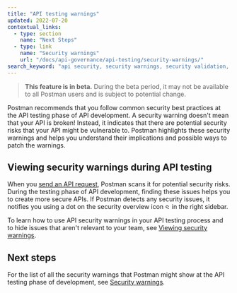 ```yaml
---
title: "API testing warnings"
updated: 2022-07-20
contextual_links:
  - type: section
    name: "Next Steps"
  - type: link
    name: "Security warnings"
    url: "/docs/api-governance/api-testing/security-warnings/"
search_keyword: "api security, security warnings, security validation, api security audit, api security scan, security audit"
---
```


> **This feature is in beta.** During the beta period, it may not be available to all Postman users and is subject to potential change.

Postman recommends that you follow common security best practices at the API testing phase of API development. A security warning doesn't mean that your API is broken! Instead, it indicates that there are potential security risks that your API might be vulnerable to. Postman highlights these security warnings and helps you understand their implications and possible ways to patch the warnings.

## Viewing security warnings during API testing

When you [send an API request](/docs/sending-requests/requests/), Postman scans it for potential security risks.  During the testing phase of API development, finding these issues helps you to create more secure APIs. If Postman detects any security issues, it notifies you using a dot on the security overview icon <img alt="Security overview icon" src="https://assets.postman.com/postman-docs/icon-lock.jpg#icon" width="11px"> in the right sidebar.

<!-- TODO: screenshot -->

To learn how to use API security warnings in your API testing process and to hide issues that aren't relevant to your team, see [Viewing security warnings](/docs/sending-requests/responses/#viewing-security-warnings).

## Next steps

For the list of all the security warnings that Postman might show at the API testing phase of development, see [Security warnings](/docs/api-governance/api-testing/security-warnings/).
